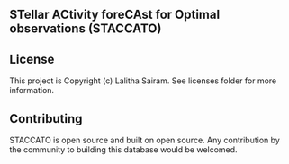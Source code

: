 STellar ACtivity foreCAst for Optimal observations (STACCATO)
-------------------------------------------------------------

License
-------

This project is Copyright (c) Lalitha Sairam. See licenses folder for more information.

Contributing
------------
STACCATO is open source and built on open source. Any contribution by the community to building this database would be welcomed. 
